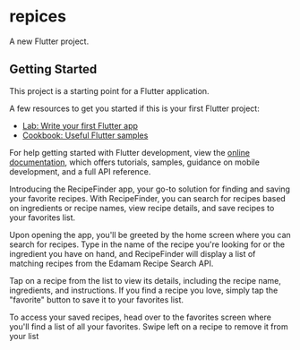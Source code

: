 # repices

A new Flutter project.

## Getting Started

This project is a starting point for a Flutter application.

A few resources to get you started if this is your first Flutter project:

- [Lab: Write your first Flutter app](https://docs.flutter.dev/get-started/codelab)
- [Cookbook: Useful Flutter samples](https://docs.flutter.dev/cookbook)

For help getting started with Flutter development, view the
[online documentation](https://docs.flutter.dev/), which offers tutorials,
samples, guidance on mobile development, and a full API reference.

Introducing the RecipeFinder app, your go-to solution for finding and saving your favorite recipes. With RecipeFinder, you can search for recipes based on ingredients or recipe names, view recipe details, and save recipes to your favorites list.

Upon opening the app, you'll be greeted by the home screen where you can search for recipes. Type in the name of the recipe you're looking for or the ingredient you have on hand, and RecipeFinder will display a list of matching recipes from the Edamam Recipe Search API.

Tap on a recipe from the list to view its details, including the recipe name, ingredients, and instructions. If you find a recipe you love, simply tap the "favorite" button to save it to your favorites list.

To access your saved recipes, head over to the favorites screen where you'll find a list of all your favorites. Swipe left on a recipe to remove it from your list
